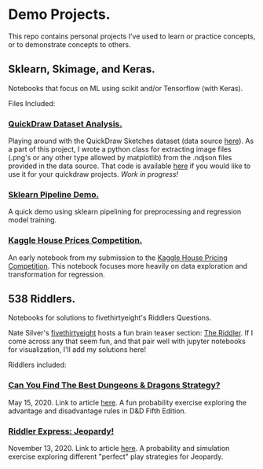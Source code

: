 # Demo Projects.

This repo contains personal projects I've used to learn or practice concepts, or to demonstrate concepts to others.

## Sklearn, Skimage, and Keras.

Notebooks that focus on ML using scikit and/or Tensorflow (with Keras).

Files Included:

### [QuickDraw Dataset Analysis.](https://github.com/apdachowicz/test-projects/tree/master/sklearn_projects/image_processing)
Playing around with the QuickDraw Sketches dataset (data source [here](https://github.com/googlecreativelab/quickdraw-dataset)). As a part of this project, I wrote a python class for extracting image files (.png's or any other type allowed by matplotlib) from the .ndjson files provided in the data source. That code is available [here](https://github.com/apdachowicz/test-projects/tree/master/sklearn_projects/image_processing/quickdraw) if you would like to use it for your quickdraw projects. *Work in progress!*

### [Sklearn Pipeline Demo.](https://github.com/apdachowicz/test-projects/blob/master/sklearn_projects/regression/sklearn_regression_pipeline_demo.ipynb)
A quick demo using sklearn pipelining for preprocessing and regression model training.

### [Kaggle House Prices Competition.](https://github.com/apdachowicz/test-projects/blob/master/sklearn_projects/regression/house-prices-random-forest-regression-analysis.ipynb)
An early notebook from my submission to the [Kaggle House Pricing Competition](https://www.kaggle.com/c/house-prices-advanced-regression-techniques). This notebook focuses more heavily on data exploration and transformation for regression.

## 538 Riddlers.

Notebooks for solutions to fivethirtyeight's Riddlers Questions.

Nate Silver's [fivethirtyeight](https://fivethirtyeight.com/) hosts a fun brain teaser section: [The Riddler](https://fivethirtyeight.com/tag/the-riddler/). If I come across any that seem fun, and that pair well with jupyter notebooks for visualization, I'll add my solutions here! 

Riddlers included:
### [Can You Find The Best Dungeons & Dragons Strategy?](https://github.com/apdachowicz/test-projects/blob/master/538_Riddles/05152020_DnD.ipynb)
May 15, 2020. Link to article [here](https://fivethirtyeight.com/features/can-you-find-the-best-dungeons-dragons-strategy/). A fun probability exercise exploring the advantage and disadvantage rules in D&D Fifth Edition.

### [Riddler Express: Jeopardy!](https://github.com/apdachowicz/test-projects/blob/master/538_Riddles/11132020_Jeopardy.ipynb)
November 13, 2020. Link to article [here](https://fivethirtyeight.com/features/can-you-snatch-defeat-from-the-jaws-of-victory/). A probability and simulation exercise exploring different "perfect" play strategies for Jeopardy. 
